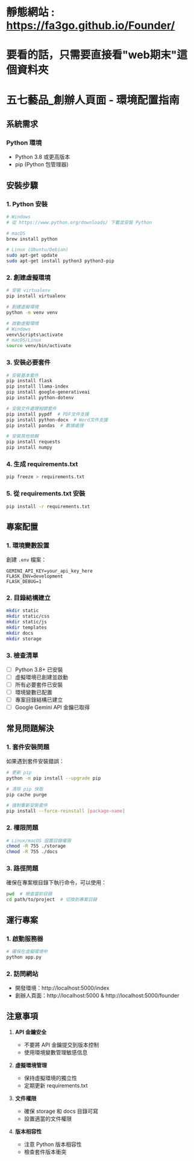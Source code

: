# 靜態網站 : https://fa3go.github.io/Founder/
# 要看的話，只需要直接看"web期末"這個資料夾
# 五七藝品_創辦人頁面 - 環境配置指南

## 系統需求

### Python 環境
- Python 3.8 或更高版本
- pip (Python 包管理器)


## 安裝步驟

### 1. Python 安裝
```bash
# Windows
# 從 https://www.python.org/downloads/ 下載並安裝 Python

# macOS
brew install python

# Linux (Ubuntu/Debian)
sudo apt-get update
sudo apt-get install python3 python3-pip
```

### 2. 創建虛擬環境
```bash
# 安裝 virtualenv
pip install virtualenv

# 創建虛擬環境
python -m venv venv

# 啟動虛擬環境
# Windows
venv\Scripts\activate
# macOS/Linux
source venv/bin/activate
```

### 3. 安裝必要套件
```bash
# 安裝基本套件
pip install flask
pip install llama-index
pip install google-generativeai
pip install python-dotenv

# 安裝文件處理相關套件
pip install pypdf  # PDF文件支援
pip install python-docx  # Word文件支援
pip install pandas  # 數據處理

# 安裝其他依賴
pip install requests
pip install numpy
```

### 4. 生成 requirements.txt
```bash
pip freeze > requirements.txt
```

### 5. 從 requirements.txt 安裝
```bash
pip install -r requirements.txt
```

## 專案配置

### 1. 環境變數設置
創建 `.env` 檔案：
```env
GEMINI_API_KEY=your_api_key_here
FLASK_ENV=development
FLASK_DEBUG=1
```

### 2. 目錄結構建立
```bash
mkdir static
mkdir static/css
mkdir static/js
mkdir templates
mkdir docs
mkdir storage
```

### 3. 檢查清單
- [ ] Python 3.8+ 已安裝
- [ ] 虛擬環境已創建並啟動
- [ ] 所有必要套件已安裝
- [ ] 環境變數已配置
- [ ] 專案目錄結構已建立
- [ ] Google Gemini API 金鑰已取得

## 常見問題解決

### 1. 套件安裝問題
如果遇到套件安裝錯誤：
```bash
# 更新 pip
python -m pip install --upgrade pip

# 清除 pip 快取
pip cache purge

# 強制重新安裝套件
pip install --force-reinstall [package-name]
```

### 2. 權限問題
```bash
# Linux/macOS 設置目錄權限
chmod -R 755 ./storage
chmod -R 755 ./docs
```

### 3. 路徑問題
確保在專案根目錄下執行命令，可以使用：
```bash
pwd  # 檢查當前目錄
cd path/to/project  # 切換到專案目錄
```

## 運行專案

### 1. 啟動服務器
```bash
# 確保在虛擬環境中
python app.py
```

### 2. 訪問網站
- 開發環境：http://localhost:5000/index
- 創辦人頁面：http://localhost:5000 & http://localhost:5000/founder

## 注意事項

1. **API 金鑰安全**
   - 不要將 API 金鑰提交到版本控制
   - 使用環境變數管理敏感信息

2. **虛擬環境管理**
   - 保持虛擬環境的獨立性
   - 定期更新 requirements.txt

3. **文件權限**
   - 確保 storage 和 docs 目錄可寫
   - 設置適當的文件權限

4. **版本相容性**
   - 注意 Python 版本相容性
   - 檢查套件版本衝突
